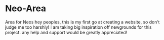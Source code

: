 # Neo-Area
Area for Neos
hey peoples, 
this is my first go at creating a website, so don't judge me too harshly!
I am taking big inspiration off newgrounds for this project.
any help and support would be greatly appreciated!
